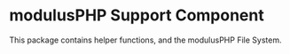 # modulusPHP Support Component

This package contains helper functions, and the modulusPHP File System.